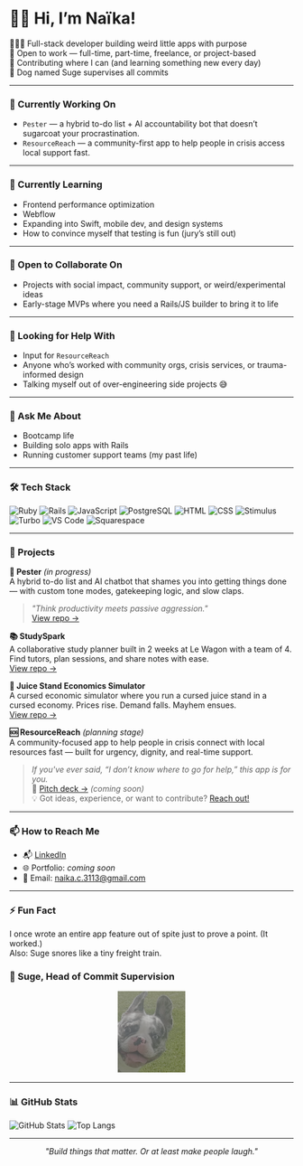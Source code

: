# 👋🏾 Hi, I’m Naïka!

👷🏾‍♀️ Full-stack developer building weird little apps with purpose  
💼 Open to work — full-time, part-time, freelance, or project-based  
🔌 Contributing where I can (and learning something new every day)  
🐶 Dog named Suge supervises all commits

---

### 🔭 Currently Working On

- `Pester` — a hybrid to-do list + AI accountability bot that doesn’t sugarcoat your procrastination.
- `ResourceReach` — a community-first app to help people in crisis access local support fast.

---

### 🌱 Currently Learning
- Frontend performance optimization
- Webflow
- Expanding into Swift, mobile dev, and design systems
- How to convince myself that testing is fun (jury’s still out)

---

### 👯 Open to Collaborate On

- Projects with social impact, community support, or weird/experimental ideas  
- Early-stage MVPs where you need a Rails/JS builder to bring it to life

---

### 🤔 Looking for Help With

- Input for `ResourceReach`  
- Anyone who’s worked with community orgs, crisis services, or trauma-informed design  
- Talking myself out of over-engineering side projects 😅

---

### 💬 Ask Me About

- Bootcamp life  
- Building solo apps with Rails  
- Running customer support teams (my past life)

---
  
### 🛠 Tech Stack

![Ruby](https://img.shields.io/badge/Ruby-CC342D?style=flat&logo=ruby&logoColor=white)
![Rails](https://img.shields.io/badge/Rails-CC0000?style=flat&logo=rubyonrails&logoColor=white)
![JavaScript](https://img.shields.io/badge/JavaScript-F7DF1E?style=flat&logo=javascript&logoColor=black)
![PostgreSQL](https://img.shields.io/badge/PostgreSQL-336791?style=flat&logo=postgresql&logoColor=white)
![HTML](https://img.shields.io/badge/HTML5-E34F26?style=flat&logo=html5&logoColor=white)
![CSS](https://img.shields.io/badge/CSS3-1572B6?style=flat&logo=css3&logoColor=white)
![Stimulus](https://img.shields.io/badge/StimulusJS-ff4757?style=flat&logo=lightning&logoColor=white)
![Turbo](https://img.shields.io/badge/Turbo-8A2BE2?style=flat)
![VS Code](https://img.shields.io/badge/VS%20Code-007ACC?style=flat&logo=visual-studio-code&logoColor=white)
![Squarespace](https://img.shields.io/badge/Squarespace-000000?style=flat&logo=squarespace&logoColor=white)

---

### 🚧 Projects

**🔄 Pester** *(in progress)*  
A hybrid to-do list and AI chatbot that shames you into getting things done — with custom tone modes, gatekeeping logic, and slow claps.  
> _"Think productivity meets passive aggression."_  
[View repo →](https://github.com/n4ika/pester)

**📚 StudySpark**  
A collaborative study planner built in 2 weeks at Le Wagon with a team of 4. Find tutors, plan sessions, and share notes with ease.  
[View repo →](https://github.com/n4ika/studyspark)

**🍊 Juice Stand Economics Simulator**  
A cursed economic simulator where you run a cursed juice stand in a cursed economy. Prices rise. Demand falls. Mayhem ensues.  
[View repo →](https://github.com/n4ika/juice-stand-economics)

**🆘 ResourceReach** *(planning stage)*  
A community-focused app to help people in crisis connect with local resources fast — built for urgency, dignity, and real-time support.  
> _If you've ever said, “I don’t know where to go for help,” this app is for you._  
🔗 [Pitch deck →](https://docs.google.com/presentation/d/1P1a9qKGT2PBqb4xHzpyNOqnVtIe2jAvSntUWXtpgf5s/edit?slide=id.p#slide=id.p) *(coming soon)*  
💡 Got ideas, experience, or want to contribute? [Reach out!](mailto:naika.c.3113@gmail.com)

---

### 📫 How to Reach Me

- 📬 [LinkedIn](https://www.linkedin.com/in/naikaestriplet/)
- 🌐 Portfolio: *coming soon*
- 📨 Email: naika.c.3113@gmail.com

---

### ⚡ Fun Fact

I once wrote an entire app feature out of spite just to prove a point. (It worked.)  
Also: Suge snores like a tiny freight train.

### 🐾 Suge, Head of Commit Supervision

<p align="center">
  <img src="./assets/suge.png" alt="Suge the Frenchie" width="120" />
</p>

---

### 📊 GitHub Stats

<!-- Stats by https://github.com/anuraghazra/github-readme-stats -->
![GitHub Stats](https://github-readme-stats.vercel.app/api?username=n4ika&show_icons=true&theme=default)
![Top Langs](https://github-readme-stats.vercel.app/api/top-langs/?username=n4ika&layout=compact)

---

<p align="center">
  <i>"Build things that matter. Or at least make people laugh."</i>
</p>
